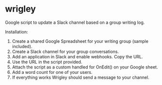 # wrigley
Google script to update a Slack channel based on a group writing log.

Installation:
1. Create a shared Google Spreadsheet for your writing group (sample included).
2. Create a Slack channel for your group conversations.
3. Add an application in Slack and enable webhooks. Copy the URL.
4. Use the URL in the script provided.
5. Attach the script as a custom handled for OnEdit() on your Google sheet.
6. Add a word count for one of your users. 
7. If everything works Wrigley should send a message to your channel.

